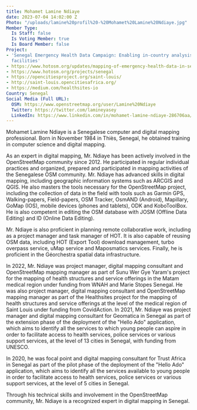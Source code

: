 ```yaml
---
title: Mohamet Lamine Ndiaye
date: 2023-07-04 14:02:00 Z
Photo: "/uploads/lamine%20profil%20-%20Mohamet%20Lamine%20Ndiaye.jpg"
Member Type:
  Is Staff: false
  Is Voting Member: true
  Is Board Member: false
Project:
- 'Senegal Emergency Health Data Campaign: Enabling in-country analysis of healthcare
  facilities'
- https://www.hotosm.org/updates/mapping-of-emergency-health-data-in-senegal/
- https://www.hotosm.org/projects/senegal
- https://opencitiesproject.org/saint-louis/
- http://saint-louis.opencitiesafrica.org/
- https://medium.com/healthsites-io
Country: Senegal
Social Media (Full URL):
  OSM: https://www.openstreetmap.org/user/Lamine%20Ndiaye
  Twitter: https://twitter.com/lamineyasey
  LinkedIn: https://www.linkedin.com/in/mohamet-lamine-ndiaye-286706aa/
---
```


Mohamet Lamine Ndiaye is a Senegalese computer and digital mapping professional. Born in November 1984 in Thiès, Senegal, he obtained training in computer science and digital mapping. 

As an expert in digital mapping, Mr. Ndiaye has been actively involved in the OpenStreetMap community since 2012. He participated in regular individual practices and organized, prepared and participated in mapping activities of the Senegalese OSM community. 
Mr. Ndiaye has advanced skills in digital mapping, including geographic information systems such as ARCGIS and QGIS. He also masters the tools necessary for the OpenStreetMap project, including the collection of data in the field with tools such as Garmin GPS, Walking-papers, Field-papers, OSM Tracker, OsmAND (Android), Mapillary, GoMap (IOS), mobile devices (phones and tablets), ODK and KoboToolBox. He is also competent in editing the OSM database with JOSM (Offline Data Editing) and ID (Online Data Editing). 

Mr. Ndiaye is also proficient in planning remote collaborative work, including as a project manager and task manager of HOT. It is also capable of reusing OSM data, including HOT (Export Tool) download management, turbo overpass service, uMap service and Maposmatics services. Finally, he is proficient in the Géorchestra spatial data infrastructure.

In 2022, Mr. Ndiaye was project manager, digital mapping consultant and OpenStreetMap mapping manager as part of Sunu Wer Gye Yaram's project for the mapping of health structures and service offerings in the Matam medical region under funding from WNAH and Marie Stopes Senegal. He was also project manager, digital mapping consultant and OpenStreetMap mapping manager as part of the Healthsites project for the mapping of health structures and service offerings at the level of the medical region of Saint Louis under funding from CovidAction.
In 2021, Mr. Ndiaye was project manager and digital mapping consultant for Geomatica in Senegal as part of the extension phase of the deployment of the "Hello Ado" application, which aims to identify all the services to which young people can aspire in order to facilitate access to health services, police services or various support services,  at the level of 13 cities in Senegal, with funding from UNESCO.

In 2020, he was focal point and digital mapping consultant for Trust Africa in Senegal as part of the pilot phase of the deployment of the "Hello Ado" application, which aims to identify all the services available to young people in order to facilitate access to health services, police services or various support services,  at the level of 5 cities in Senegal.

Through his technical skills and involvement in the OpenStreetMap community, Mr. Ndiaye is a recognized expert in digital mapping in Senegal.